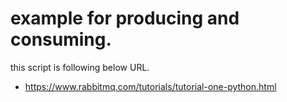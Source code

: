 # example for producing and consuming.
this script is following below URL.
* https://www.rabbitmq.com/tutorials/tutorial-one-python.html
